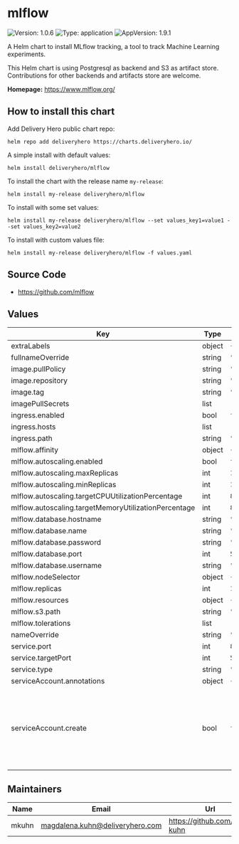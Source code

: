 # mlflow

![Version: 1.0.6](https://img.shields.io/badge/Version-1.0.6-informational?style=flat-square) ![Type: application](https://img.shields.io/badge/Type-application-informational?style=flat-square) ![AppVersion: 1.9.1](https://img.shields.io/badge/AppVersion-1.9.1-informational?style=flat-square)

A Helm chart to install MLflow tracking, a tool to track Machine Learning experiments.

This Helm chart is using Postgresql as backend and S3 as artifact store.
Contributions for other backends and artifacts store are welcome.

**Homepage:** <https://www.mlflow.org/>

## How to install this chart

Add Delivery Hero public chart repo:

```console
helm repo add deliveryhero https://charts.deliveryhero.io/
```

A simple install with default values:

```console
helm install deliveryhero/mlflow
```

To install the chart with the release name `my-release`:

```console
helm install my-release deliveryhero/mlflow
```

To install with some set values:

```console
helm install my-release deliveryhero/mlflow --set values_key1=value1 --set values_key2=value2
```

To install with custom values file:

```console
helm install my-release deliveryhero/mlflow -f values.yaml
```

## Source Code

* <https://github.com/mlflow>

## Values

| Key | Type | Default | Description |
|-----|------|---------|-------------|
| extraLabels | object | `{}` |  |
| fullnameOverride | string | `""` |  |
| image.pullPolicy | string | `"IfNotPresent"` |  |
| image.repository | string | `"larribas/mlflow"` |  |
| image.tag | string | `"1.9.1"` |  |
| imagePullSecrets | list | `[]` |  |
| ingress.enabled | bool | `false` |  |
| ingress.hosts | list | `[]` |  |
| ingress.path | string | `"/"` |  |
| mlflow.affinity | object | `{}` |  |
| mlflow.autoscaling.enabled | bool | `false` |  |
| mlflow.autoscaling.maxReplicas | int | `10` |  |
| mlflow.autoscaling.minReplicas | int | `1` |  |
| mlflow.autoscaling.targetCPUUtilizationPercentage | int | `80` |  |
| mlflow.autoscaling.targetMemoryUtilizationPercentage | int | `80` |  |
| mlflow.database.hostname | string | `"mlflow"` |  |
| mlflow.database.name | string | `"mlflow"` |  |
| mlflow.database.password | string | `"mlflow"` |  |
| mlflow.database.port | int | `5432` |  |
| mlflow.database.username | string | `"mlflow"` |  |
| mlflow.nodeSelector | object | `{}` |  |
| mlflow.replicas | int | `1` |  |
| mlflow.resources | object | `{}` |  |
| mlflow.s3.path | string | `"s3://mlflow"` |  |
| mlflow.tolerations | list | `[]` |  |
| nameOverride | string | `""` |  |
| service.port | int | `80` |  |
| service.targetPort | int | `5000` |  |
| service.type | string | `"ClusterIP"` |  |
| serviceAccount.annotations | object | `{}` |  |
| serviceAccount.create | bool | `false` | Specifies whether a service account should be created. If true, mlflow.fullname template is used as name. |

## Maintainers

| Name | Email | Url |
| ---- | ------ | --- |
| mkuhn | magdalena.kuhn@deliveryhero.com | https://github.com/lena-kuhn |

